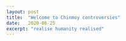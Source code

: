 ```yaml
---
layout: post
title:  "Welcome to Chinmoy controversies"
date:   2020-06-25
excerpt: "realise humanity realised"
---
```

